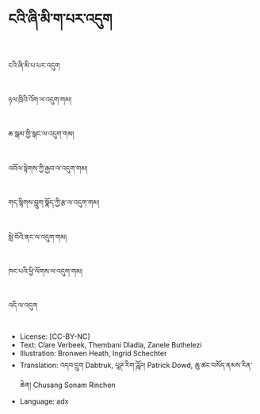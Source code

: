 # ངའི་ཞི་མི་ག་པར་འདུག

##
ངའི་ཞི་མི་པ་པར་འདུག

##
ཉལ་ཁྲིའི་འོག་ལ་འདུག་གམ།

##
ཆ་སྒམ་གྱི་སྒང་ལ་འདུག་གམ།

##
འབོལ་སྟེགས་ཀྱི་རྒྱབ་ལ་འདུག་གམ།

##
གད་སྙིགས་བླུག་སྣོད་ཀྱི་རྩ་ལ་འདུག་གམ།

##
སླེ་བོའི་ནང་ལ་འདུག་གམ།

##
ཁང་པའི་ཕྱི་ལོགས་ལ་འདུག་གམ།

##
འདི་ལ་འདུག

##
* License: [CC-BY-NC]
* Text: Clare Verbeek, Thembani Dladla, Zanele Buthelezi
* Illustration: Bronwen Heath, Ingrid Schechter
* Translation: འདབ་དྲུག Dabtruk, པཱཊ་རིག་ཌཱོཌ། Patrick Dowd, ཆུ་ཚང་བསོད་ནམས་རིན་ཆེན། Chusang Sonam Rinchen
* Language: adx
